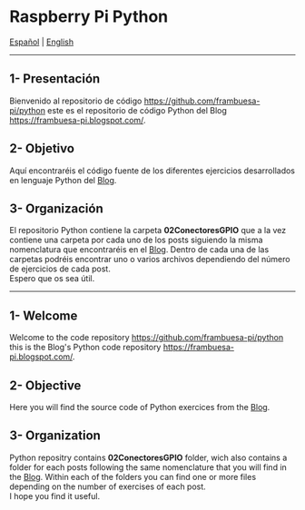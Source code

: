 [blog_programacion]: https://frambuesa-pi.blogspot.com/p/programacion.html

# Raspberry Pi Python

[Español](#1--Presentación) | [English](#1--Welcome)

___  

## 1- Presentación

Bienvenido al repositorio de código <https://github.com/frambuesa-pi/python> este es el repositorio de código Python del Blog <https://frambuesa-pi.blogspot.com/>.

## 2- Objetivo 

Aquí encontraréis el código fuente de los diferentes ejercicios desarrollados en lenguaje Python del [Blog][blog_programacion].

## 3- Organización

El repositorio Python contiene la carpeta **02ConectoresGPIO** que a la vez contiene una carpeta por cada uno de los posts siguiendo la misma nomenclatura que encontraréis en el [Blog][blog_programacion]. Dentro de cada una de las carpetas podréis encontrar uno o varios archivos dependiendo del número de ejercicios de cada post.  
Espero que os sea útil.
___  


## 1- Welcome  

Welcome to the code repository <https://github.com/frambuesa-pi/python> this is the Blog's Python code repository <https://frambuesa-pi.blogspot.com/>.

## 2- Objective

Here you will find the source code of Python exercices from the [Blog][blog_programacion].  

## 3- Organization

Python repositry contains **02ConectoresGPIO** folder, wich also contains a folder for each posts following the same nomenclature that you will find in the [Blog][blog_programacion]. Within each of the folders you can find one or more files depending on the number of exercises of each post.  
I hope you find it useful.

